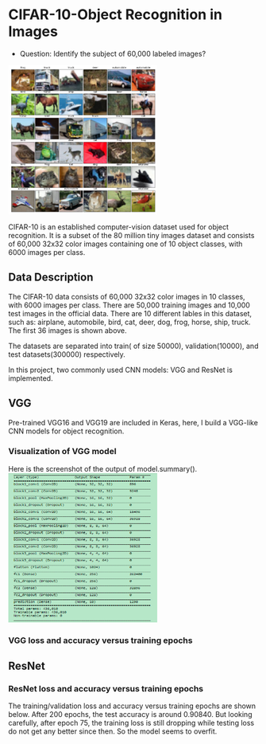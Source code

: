 # CIFAR-10-Object Recognition in Images

* Question: Identify the subject of 60,000 labeled images?

<!--- <img src="https://github.com/ChenghaoDing90/CIFAR10/tree/main/result/snapshot.png" alt="Dataset" style="width: 400px;"/> --->
<!--- ![ScreenShot](/result/snapshot.png width="100" height="100")  --->

<img src="./result/snapshot.png" alt="The first 36 images" style="width:300px;height:300px;" />

CIFAR-10  is an established computer-vision dataset used for object recognition. It is a subset of the 80 million tiny images dataset and consists of 60,000 32x32 color images containing one of 10 object classes, with 6000 images per class.

## Data Description
The CIFAR-10 data consists of 60,000 32x32 color images in 10 classes, with 6000 images per class. There are 50,000 training images and 10,000 test images in the official data. There are 10 different lables in this dataset, such as: airplane, automobile, bird, cat, deer, dog, frog, horse, ship, truck. The first 36 images is shown above.

The datasets are separated into train( of size 50000), validation(10000), and test datasets(300000) respectively.

In this project, two commonly used CNN models: VGG and ResNet is implemented.

## VGG
Pre-trained VGG16 and VGG19 are included in Keras, here, I build a VGG-like CNN models for object recognition.

### Visualization of VGG model

Here is the screenshot of the output of model.summary().
<img src="./images/Capturevgg.png" alt="Summary of Model Building" style="width:300px;height:300px;" />

### VGG loss and accuracy versus training epochs

## ResNet

### ResNet loss and accuracy versus training epochs
The training/validation loss and accuracy versus training epochs are shown below. After 200 epochs, the test accuracy is around 0.90840. But looking carefully, after epoch 75, the training loss is still dropping while testing loss do not get any better since then. So the model seems to overfit.






